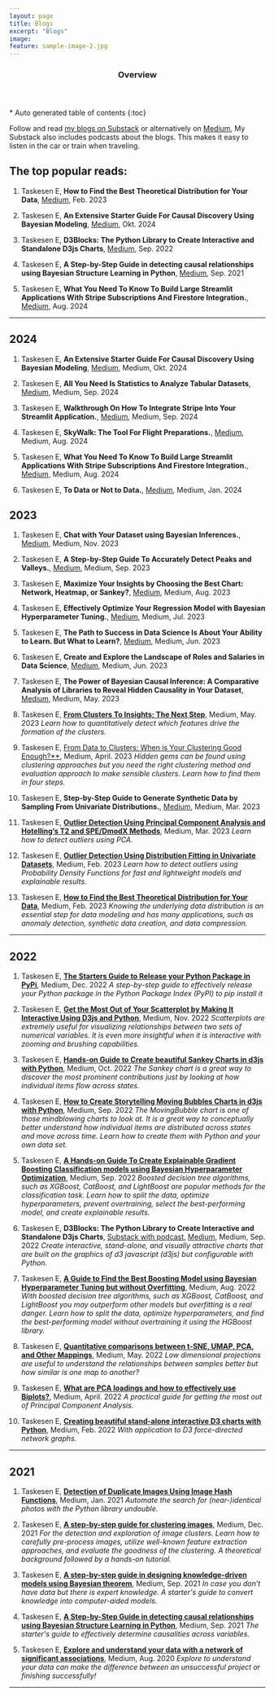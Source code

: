 ```yaml
---
layout: page
title: Blogs
excerpt: "Blogs"
image:
feature: sample-image-2.jpg
---
```




<section id="table-of-contents" class="toc">
  <header>
    <h3>Overview</h3>
  </header>
<div id="drawer" markdown="1">
*  Auto generated table of contents
{:toc}
</div>
</section><!-- /#table-of-contents -->


Follow and read [my blogs on Substack](https://erdogant.substack.com) or alternatively on [Medium](https://erdogant.medium.com), My Substack also includes podcasts about the blogs. This makes it easy to listen in the car or train when traveling.


## The top popular reads:

1. Taskesen E, **How to Find the Best Theoretical Distribution for Your Data**, [Medium](https://towardsdatascience.com/how-to-find-the-best-theoretical-distribution-for-your-data-a26e5673b4bd), Feb. 2023

1. Taskesen E, **An Extensive Starter Guide For Causal Discovery Using Bayesian Modeling**, [Medium](https://towardsdatascience.com/an-extensive-starters-guide-for-causal-discovery-using-bayesian-modeling-cfd40839a308), Okt. 2024

1. Taskesen E, **D3Blocks: The Python Library to Create Interactive and Standalone D3js Charts**, [Medium](https://towardsdatascience.com/d3blocks-the-python-library-to-create-interactive-and-standalone-d3js-charts-3dda98ce97d4), Sep. 2022

1. Taskesen E, **A Step-by-Step Guide in detecting causal relationships using Bayesian Structure Learning in Python**, [Medium](https://towardsdatascience.com/a-step-by-step-guide-in-detecting-causal-relationships-using-bayesian-structure-learning-in-python-c20c6b31cee5), Sep. 2021

1. Taskesen E, **What You Need To Know To Build Large Streamlit Applications With Stripe Subscriptions And Firestore Integration.**, [Medium](https://towardsdatascience.com/what-you-need-to-know-to-build-large-streamlit-applications-with-stripe-subscriptions-and-firestore-8b76f6370cb2), Aug. 2024


---

## 2024

1. Taskesen E, **An Extensive Starter Guide For Causal Discovery Using Bayesian Modeling**, [Medium](https://towardsdatascience.com/an-extensive-starters-guide-for-causal-discovery-using-bayesian-modeling-cfd40839a308), Medium, Okt. 2024

1. Taskesen E, **All You Need Is Statistics to Analyze Tabular Datasets**, [Medium](https://medium.com/p/3a1717f92749), Medium, Sep. 2024

1. Taskesen E, **Walkthrough On How To Integrate Stripe Into Your Streamlit Application.**, [Medium](https://medium.com/p/7874dbef7887), Medium, Sep. 2024

1. Taskesen E, **SkyWalk: The Tool For Flight Preparations.**, [Medium](https://erdogant.medium.com/skywalk-the-tool-for-flight-preparations-51c52d5a1ac0), Medium, Aug. 2024

1. Taskesen E, **What You Need To Know To Build Large Streamlit Applications With Stripe Subscriptions And Firestore Integration.**, [Medium](https://towardsdatascience.com/what-you-need-to-know-to-build-large-streamlit-applications-with-stripe-subscriptions-and-firestore-8b76f6370cb2), Medium, Aug. 2024

1. Taskesen E, **To Data or Not to Data.**, [Medium](https://towardsdatascience.com/to-data-or-not-to-data-0f717a0f47b0), Medium, Jan. 2024



## 2023

1. Taskesen E, **Chat with Your Dataset using Bayesian Inferences.**, [Medium](https://towardsdatascience.com/chat-with-your-dataset-using-bayesian-inferences-bfd4dc7f8dcd), Medium, Nov. 2023

1. Taskesen E, **A Step-by-Step Guide To Accurately Detect Peaks and Valleys.**, [Medium](https://towardsdatascience.com/a-step-by-step-guide-to-accurately-detect-peaks-and-valleys-9abc49a2eac3), Medium, Sep. 2023

1. Taskesen E, **Maximize Your Insights by Choosing the Best Chart: Network, Heatmap, or Sankey?**, [Medium](https://towardsdatascience.com/maximize-your-insights-by-choosing-the-best-chart-network-heatmap-or-sankey-d9b4165d7f16), Medium, Aug. 2023

1. Taskesen E, **Effectively Optimize Your Regression Model with Bayesian Hyperparameter Tuning.**, [Medium](https://towardsdatascience.com/effectively-optimize-your-regression-model-with-bayesian-hyperparameter-tuning-819c19f5dab3), Medium, Jul. 2023

1. Taskesen E, **The Path to Success in Data Science Is About Your Ability to Learn. But What to Learn?**, [Medium](https://towardsdatascience.com/the-path-to-success-in-data-science-is-about-your-ability-to-learn-but-what-to-learn-92efe11e34bf), Medium, Jun. 2023

1. Taskesen E, **Create and Explore the Landscape of Roles and Salaries in Data Science**, [Medium](https://towardsdatascience.com/create-and-explore-the-landscape-of-roles-and-salaries-in-data-science-926092f616ca), Medium, Jun. 2023

1. Taskesen E, **The Power of Bayesian Causal Inference: A Comparative Analysis of Libraries to Reveal Hidden Causality in Your Dataset**, [Medium](https://towardsdatascience.com/the-power-of-bayesian-causal-inference-a-comparative-analysis-of-libraries-to-reveal-hidden-d91e8306e25e), Medium, May. 2023

1. Taskesen E, [**From Clusters To Insights; The Next Step**](https://towardsdatascience.com/from-clusters-to-insights-the-next-step-1c166814e0c6), Medium, May. 2023
*Learn how to quantitatively detect which features drive the formation of the clusters.*

1. Taskesen E, [From Data to Clusters: When is Your Clustering Good Enough?**](https://towardsdatascience.com/from-data-to-clusters-when-is-your-clustering-good-enough-5895440a978a), Medium, April. 2023
*Hidden gems can be found using clustering approaches but you need the right clustering method and evaluation approach to make sensible clusters. Learn how to find them in four steps.*

1. Taskesen E, **Step-by-Step Guide to Generate Synthetic Data by Sampling From Univariate Distributions.**, [Medium](https://towardsdatascience.com/step-by-step-guide-to-generate-synthetic-data-by-sampling-from-univariate-distributions-6b0be4221cb1), Medium, Mar. 2023

1. Taskesen E, [**Outlier Detection Using Principal Component Analysis and Hotelling’s T2 and SPE/DmodX Methods**](https://towardsdatascience.com/outlier-detection-using-principal-component-analysis-and-hotellings-t2-and-spe-dmodx-methods-625b3c90897), Medium, Mar. 2023
*Learn how to detect outliers using PCA.*

1. Taskesen E, [**Outlier Detection Using Distribution Fitting in Univariate Datasets**](https://towardsdatascience.com/outlier-detection-using-distribution-fitting-in-univariate-data-sets-ac8b7a14d40e), Medium, Feb. 2023
*Learn how to detect outliers using Probability Density Functions for fast and lightweight models and explainable results.*

1. Taskesen E, [**How to Find the Best Theoretical Distribution for Your Data**](https://towardsdatascience.com/how-to-find-the-best-theoretical-distribution-for-your-data-a26e5673b4bd), Medium, Feb. 2023
*Knowing the underlying data distribution is an essential step for data modeling and has many applications, such as anomaly detection, synthetic data creation, and data compression.*


---


## 2022

1. Taskesen E, [**The Starters Guide to Release your Python Package in PyPi**](https://towardsdatascience.com/the-starters-guide-to-release-your-python-package-in-pypi-efd72cbc0011), Medium, Dec. 2022
*A step-by-step guide to effectively release your Python package in the Python Package Index (PyPI) to pip install it*

1. Taskesen E, [**Get the Most Out of Your Scatterplot by Making It Interactive Using D3js and Python**](https://towardsdatascience.com/get-the-most-out-of-your-scatterplot-by-making-it-interactive-using-d3js-19939e3b046), Medium, Nov. 2022
*Scatterplots are extremely useful for visualizing relationships between two sets of numerical variables. It is even more insightful when it is interactive with zooming and brushing capabilities.*

1. Taskesen E, [**Hands-on Guide to Create beautiful Sankey Charts in d3js with Python**](https://towardsdatascience.com/hands-on-guide-to-create-beautiful-sankey-charts-in-d3js-with-python-8ddab43edb43), Medium, Oct. 2022
*The Sankey chart is a great way to discover the most prominent contributions just by looking at how individual items flow across states.*

1. Taskesen E, [**How to Create Storytelling Moving Bubbles Charts in d3js with Python**](https://towardsdatascience.com/how-to-create-storytelling-moving-bubbles-charts-in-d3js-with-python-b31cec7b8226), Medium, Sep. 2022
*The MovingBubble chart is one of those mindblowing charts to look at. It is a great way to conceptually better understand how individual items are distributed across states and move across time. Learn how to create them with Python and your own data set.*

1. Taskesen E, [**A Hands-on Guide To Create Explainable Gradient Boosting Classification models using Bayesian Hyperparameter Optimization**](https://erdogant.medium.com/hands-on-guide-for-hyperparameter-tuning-with-bayesian-optimization-for-classification-models-2002224bfa3d), Medium, Sep. 2022
*Boosted decision tree algorithms, such as XGBoost, CatBoost, and LightBoost are popular methods for the classification task. Learn how to split the data, optimize hyperparameters, prevent overtraining, select the best-performing model, and create explainable results.*

1. Taskesen E, **D3Blocks: The Python Library to Create Interactive and Standalone D3js Charts**, [Substack with podcast](https://erdogant.substack.com/p/d3blocks-the-python-library-to-create), [Medium](https://towardsdatascience.com/d3blocks-the-python-library-to-create-interactive-and-standalone-d3js-charts-3dda98ce97d4), Medium, Sep. 2022
*Create interactive, stand-alone, and visually attractive charts that are built on the graphics of d3 javascript (d3js) but configurable with Python.*

1. Taskesen E, [**A Guide to Find the Best Boosting Model using Bayesian Hyperparameter Tuning but without Overfitting**](https://towardsdatascience.com/a-guide-to-find-the-best-boosting-model-using-bayesian-hyperparameter-tuning-but-without-c98b6a1ecac8), Medium, Aug. 2022
*With boosted decision tree algorithms, such as XGBoost, CatBoost, and LightBoost you may outperform other models but overfitting is a real danger. Learn how to split the data, optimize hyperparameters, and find the best-performing model without overtraining it using the HGBoost library.*

1. Taskesen E, [**Quantitative comparisons between t-SNE, UMAP, PCA, and Other Mappings**](https://towardsdatascience.com/the-similarity-between-t-sne-umap-pca-and-other-mappings-c6453b80f303), Medium, May. 2022
*Low dimensional projections are useful to understand the relationships between samples better but how similar is one map to another?*

1. Taskesen E, [**What are PCA loadings and how to effectively use Biplots?**](https://towardsdatascience.com/what-are-pca-loadings-and-biplots-9a7897f2e559), Medium, April. 2022
*A practical guide for getting the most out of Principal Component Analysis.*

1. Taskesen E, [**Creating beautiful stand-alone interactive D3 charts with Python**](https://towardsdatascience.com/creating-beautiful-stand-alone-interactive-d3-charts-with-python-804117cb95a7), Medium, Feb. 2022
*With application to D3 force-directed network graphs.*

---

## 2021

1. Taskesen E, [**Detection of Duplicate Images Using Image Hash Functions**](https://towardsdatascience.com/detection-of-duplicate-images-using-image-hash-functions-4d9c53f04a75), Medium, Jan. 2021
*Automate the search for (near-)identical photos with the Python library undouble.*

1. Taskesen E, [**A step-by-step guide for clustering images**](https://towardsdatascience.com/a-step-by-step-guide-for-clustering-images-4b45f9906128), Medium, Dec. 2021
*For the detection and exploration of image clusters. Learn how to carefully pre-process images, utilize well-known feature extraction approaches, and evaluate the goodness of the clustering. A theoretical background followed by a hands-on tutorial.*

1. Taskesen E, [**A step-by-step guide in designing knowledge-driven models using Bayesian theorem**](https://towardsdatascience.com/a-step-by-step-guide-in-designing-knowledge-driven-models-using-bayesian-theorem-7433f6fd64be), Medium, Sep. 2021
*In case you don’t have data but there is expert knowledge. A starter's guide to convert knowledge into computer-aided models.*

1. Taskesen E, [**A Step-by-Step Guide in detecting causal relationships using Bayesian Structure Learning in Python**](https://towardsdatascience.com/a-step-by-step-guide-in-detecting-causal-relationships-using-bayesian-structure-learning-in-python-c20c6b31cee5), Medium, Sep. 2021
*The starter's guide to effectively determine causalities across variables.*

1. Taskesen E, [**Explore and understand your data with a network of significant associations**](https://towardsdatascience.com/explore-and-understand-your-data-with-a-network-of-significant-associations-9a03cf79d254), Medium, Aug. 2020
*Explore to understand your data can make the difference between an unsuccessful project or finishing successfully!*


---